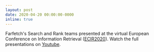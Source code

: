 ```yaml
---
layout: post
date: 2020-04-20 00:00:00-0000
inline: true
---
```


Farfetch's Search and Rank teams presented at the virtual European Conference on Information Retrieval (<a href="https://ecir2020.org/">ECIR2020</a>). Watch the full presentations on <a href="https://youtu.be/NwWw2oxAGcA">Youtube</a>.
